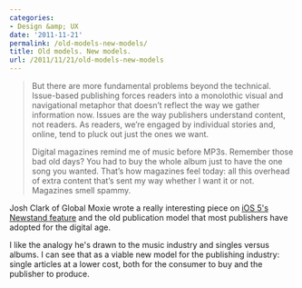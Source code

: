 ```yaml
---
categories:
- Design &amp; UX
date: '2011-11-21'
permalink: /old-models-new-models/
title: Old models. New models.
url: /2011/11/21/old-models-new-models
---
```


<blockquote>But there are more fundamental problems beyond the technical. Issue-based publishing forces readers into a monolothic visual and navigational metaphor that doesn’t reflect the way we gather information now. Issues are the way publishers understand content, not readers. As readers, we’re engaged by individual stories and, online, tend to pluck out just the ones we want.

Digital magazines remind me of music before MP3s. Remember those bad old days? You had to buy the whole album just to have the one song you wanted. That’s how magazines feel today: all this overhead of extra content that’s sent my way whether I want it or not. Magazines smell spammy.</blockquote>

Josh Clark of Global Moxie wrote a really interesting piece on <a href="http://globalmoxie.com/blog/newsstand-issues.shtml">iOS 5's Newstand feature</a> and the old publication model that most publishers have adopted for the digital age.

I like the analogy he's drawn to the music industry and singles versus albums. I can see that as a viable new model for the publishing industry: single articles at a lower cost, both for the consumer to buy and the publisher to produce.